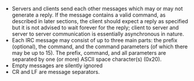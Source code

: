 

- Servers and clients send each other messages which may or may not generate a reply.  If the message contains a valid command, as described in later sections, the client should expect a reply as specified but it is not advised to wait forever for the reply; client to server and server to server communication is essentially asynchronous in nature.
- Each IRC message may consist of up to three main parts: the prefix (optional), the command, and the command parameters (of which there may be up to 15).  The prefix, command, and all parameters are separated by one (or more) ASCII space character(s) (0x20).
- Empty messages are silently ignored
- CR and LF are message separators.